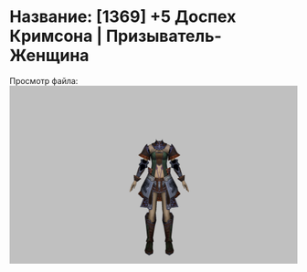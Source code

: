 # Название: [1369] +5 Доспех Кримсона | Призыватель-Женщина

Просмотр файла:
![p090004.png](p090004.png)